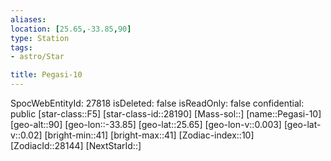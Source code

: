 ```yaml
---
aliases: 
location: [25.65,-33.85,90]
type: Station
tags:
- astro/Star

title: Pegasi-10
---
```

SpocWebEntityId: 27818
isDeleted: false
isReadOnly: false
confidential: public
[star-class::F5]
[star-class-id::28190]
[Mass-sol::]
[name::Pegasi-10]
[geo-alt::90]
[geo-lon::-33.85]
[geo-lat::25.65]
[geo-lon-v::0.003]
[geo-lat-v::0.02]
[bright-min::41]
[bright-max::41]
[Zodiac-index::10]
[ZodiacId::28144]
[NextStarId::]



